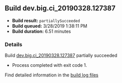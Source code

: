 ## Build dev.big.ci_20190328.127387
- **Build result:** `partiallySucceeded`
- **Build queued:** 3/28/2019 1:38:11 PM
- **Build duration:** 6.51 minutes
### Details
Build [dev.big.ci_20190328.127387](https://winappstudio.visualstudio.com/web/build.aspx?pcguid=a4ef43be-68ce-4195-a619-079b4d9834c2&builduri=vstfs%3a%2f%2f%2fBuild%2fBuild%2f27387) partially succeeded

+ Process completed with exit code 1.

Find detailed information in the [build log files](https://uwpctdiags.blob.core.windows.net/buildlogs/dev.big.ci_20190328.127387_logs.zip)
